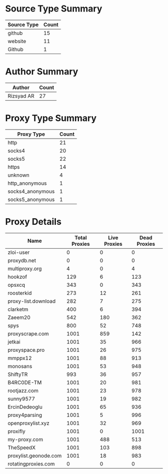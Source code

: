 # Source Type Summary

| Source Type | Count |
|-------------|-------|
| github | 15 |
| website | 11 |
| Github | 1 |


# Author Summary

| Author | Count |
|--------|-------|
| Rizsyad AR | 27 |


# Proxy Type Summary

| Proxy Type | Count |
|------------|-------|
| http | 21 |
| socks4 | 20 |
| socks5 | 22 |
| https | 14 |
| unknown | 4 |
| http_anonymous | 1 |
| socks4_anonymous | 1 |
| socks5_anonymous | 1 |


# Proxy Details

| Name | Total Proxies | Live Proxies | Dead Proxies |
|------|---------------|--------------|---------------|
| zloi-user | 0 | 0 | 0 |
| proxydb.net | 0 | 0 | 0 |
| multiproxy.org | 4 | 0 | 4 |
| hookzof | 129 | 6 | 123 |
| opsxcq | 343 | 0 | 343 |
| roosterkid | 273 | 12 | 261 |
| proxy-list.download | 282 | 7 | 275 |
| clarketm | 400 | 6 | 394 |
| Zaeem20 | 542 | 180 | 362 |
| spys | 800 | 52 | 748 |
| proxyscrape.com | 1001 | 859 | 142 |
| jetkai | 1001 | 35 | 966 |
| proxyspace.pro | 1001 | 26 | 975 |
| mmppx12 | 1001 | 88 | 913 |
| monosans | 1001 | 53 | 948 |
| ShiftyTR | 993 | 36 | 957 |
| B4RC0DE-TM | 1001 | 20 | 981 |
| rootjazz.com | 1001 | 23 | 978 |
| sunny9577 | 1001 | 19 | 982 |
| ErcinDedeoglu | 1001 | 65 | 936 |
| proxy4parsing | 1001 | 5 | 996 |
| openproxylist.xyz | 1001 | 32 | 969 |
| proxifly | 1001 | 0 | 1001 |
| my-proxy.com | 1001 | 488 | 513 |
| TheSpeedX | 1001 | 103 | 898 |
| proxylist.geonode.com | 1001 | 18 | 983 |
| rotatingproxies.com | 0 | 0 | 0 |
